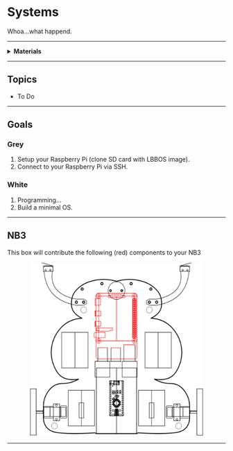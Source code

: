 # Systems

Whoa...what happend.

----

<details><summary><b>Materials</b></summary><p>

Contents|Description| # |Data|Link|
:-------|:----------|:-:|:--:|:--:|
Computer (RPi4)|01|Raspberry Pi 4b with 4 GB RAM|[-D-](1)|[-L-](_data/datasheets/rpi4b_4gb.pdf)|https://uk.farnell.com/raspberry-pi/rpi4-modbp-4gb/raspberry-pi-4-model-b-4gb/dp/3051887|Loose|95|70|26
Heatsinks|01|Heatsinks for RPi 4b chips|[-D-](1)|[-L-](_data/datasheets/rpi4b_heatsinks.jpg)|https://www.amazon.co.uk/gp/product/B07VRNT3HX|Loose|40|20|10
SD Card|01|16 GB micro SD card|[-D-](1)|[-L-](_data/datasheets/SanDisk-SDSQUAR-016G-GN6MA-datasheet.pdf)|https://uk.farnell.com/sandisk/sdsquar-016g-gn6ma/memory-card-microsdhc-uhs-i-16gb/dp/2931924|Loose|100|50|3
USB SD Card IO|01| SD card reader/writer|[-D-](1)|-|https://www.amazon.co.uk/Beikell-High-speed-Adapter-Supports-MMC-Compatible-Windows/dp/B07L9VT8YY|Loose|70|40|15
M2.5 bolt (6)|01|6 mm long M2.5 bolt|[-D-](4)|-|https://www.accu.co.uk/pozi-pan-head-screws/9255-SPP-M2-5-6-A2|Hardware|5|5|6
M2.5 standoff (20/SS)|01|20 mm long socket-to-socket M2.5 standoff|[-D-](4)|-|https://uk.farnell.com/wurth-elektronik/970200154/standoff-hex-female-female-20mm/dp/2987903|Hardware|5|5|20
M2.5 standoff (20/PS)|01|20 mm long plug-to-socket M2.5 standoff|[-D-](4)|-|https://uk.farnell.com/wurth-elektronik/971200151/standoff-hex-male-female-20mm/dp/2884418|Hardware|5|5|20

</p></details>

----

## Topics

- To Do

----

## Goals

### Grey

1. Setup your Raspberry Pi (clone SD card with LBBOS image).
2. Connect to your Raspberry Pi via SSH.

### White

1. Programming...
2. Build a minimal OS.

----

## NB3

This box will contribute the following (red) components to your NB3

<p align="center">
<img src="_data/images/NB3_systems.png" alt="NB3 stage" width="400" height="400">
<p>

----